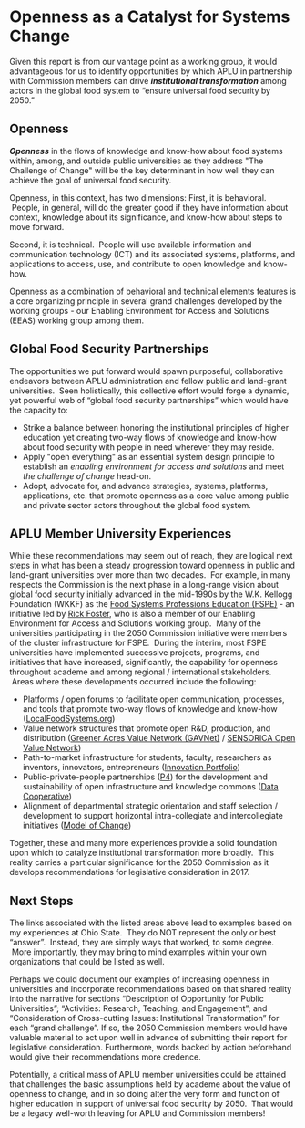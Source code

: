 # Openness as a Catalyst for Systems Change

Given this report is from our vantage point as a working group, it would advantageous for us to identify opportunities by which APLU in partnership with Commission members can drive **_institutional transformation_** among actors in the global food system to “ensure universal food security by 2050.”

## Openness
**_Openness_** in the flows of knowledge and know-how about food systems within, among, and outside public universities as they address "The Challenge of Change" will be the key determinant in how well they can achieve the goal of universal food security.

Openness, in this context, has two dimensions: First, it is behavioral.  People, in general, will do the greater good if they have information about context, knowledge about its significance, and know-how about steps to move forward.

Second, it is technical.  People will use available information and communication technology (ICT) and its associated systems, platforms, and applications to access, use, and contribute to open knowledge and know-how.

Openness as a combination of behavioral and technical elements features is a core organizing principle in several grand challenges developed by the working groups - our Enabling Environment for Access and Solutions (EEAS) working group among them.

## Global Food Security Partnerships

The opportunities we put forward would spawn purposeful, collaborative endeavors between APLU administration and fellow public and land-grant universities.  Seen holistically, this collective effort would forge a dynamic, yet powerful web of “global food security partnerships” which would have the capacity to:

* Strike a balance between honoring the institutional principles of higher education yet creating two-way flows of knowledge and know-how about food security with people in need wherever they may reside.
* Apply "open everything" as an essential system design principle to establish an _enabling environment for access and solutions_ and meet _the challenge of change_ head-on.
* Adopt, advocate for, and advance strategies, systems, platforms, applications, etc. that promote openness as a core value among public and private sector actors throughout the global food system.  

## APLU Member University Experiences

While these recommendations may seem out of reach, they are logical next steps in what has been a steady progression toward openness in public and land-grant universities over more than two decades.  For example, in many respects the Commission is the next phase in a long-range vision about global food security initially advanced in the mid-1990s by the W.K. Kellogg Foundation (WKKF) as the [Food Systems Professions Education (FSPE)](https://joe.org/joe/1996october/a1.php "FSPE") - an initiative led by [Rick Foster](http://msutoday.msu.edu/news/2010/foster-named-wk-kellogg-professor-at-michigan-state-university/ "Rick Foster"), who is also a member of our Enabling Environment for Access and Solutions working group.  Many of the universities participating in the 2050 Commission initiative were members of the cluster infrastructure for FSPE.  During the interim, most FSPE universities have implemented successive projects, programs, and initiatives that have increased, significantly, the capability for openness throughout academe and among regional / international stakeholders.  Areas where these developments occurred include the following:
* Platforms / open forums to facilitate open communication, processes, and tools that promote two-way flows of knowledge and know-how ([LocalFoodSystems.org](http://localfoodsystems.org "LFS"))
* Value network structures that promote open R&D, production, and distribution ([Greener Acres Value Network (GAVNet)](https://sites.google.com/a/greeneracres.us.com/greener-acres-value-network/home "GAVNet") / [SENSORICA Open Value Network](http://www.sensorica.co "Sensorica"))
* Path-to-market infrastructure for students, faculty, researchers as inventors, innovators, entrepreneurs ([Innovation Portfolio](http://innovation.iagri.org/home "Innovation Portfolio"))
* Public-private-people partnerships ([P4](http://www.sciencedirect.com/science/article/pii/S0264275112002156 "P4 Article")) for the development and sustainability of open infrastructure and knowledge commons ([Data Cooperative](http://ocj.com/2015/06/osu-working-on-new-data-cooperative/ "Data Coop"))
* Alignment of departmental strategic orientation and staff selection / development to support horizontal intra-collegiate and intercollegiate initiatives ([Model of Change](http://www.aplu.org/projects-and-initiatives/international-programs/knowledge-center-for-advancing-development-through-higher-education/knowledge-center-documents/iagri-a-model-of-change-presentation-file.pdf "Model of Change - iAGRI and APLU"))  

Together, these and many more experiences provide a solid foundation upon which to catalyze institutional transformation more broadly.  This reality carries a particular significance for the 2050 Commission as it develops recommendations for legislative consideration in 2017.  

## Next Steps  

The links associated with the listed areas above lead to examples based on my experiences at Ohio State.  They do NOT represent the only or best “answer”.  Instead, they are simply ways that worked, to some degree.  More importantly, they may bring to mind examples within your own organizations that could be listed as well.  

Perhaps we could document our examples of increasing openness in universities and incorporate recommendations based on that shared reality into the narrative for sections “Description of Opportunity for Public Universities”; “Activities: Research, Teaching, and Engagement”; and “Consideration of Cross-cutting Issues: Institutional Transformation” for each “grand challenge”.  If so, the 2050 Commission members would have valuable material to act upon well in advance of submitting their report for legislative consideration.  Furthermore, words backed by action beforehand would give their recommendations more credence.

Potentially, a critical mass of APLU member universities could be attained that challenges the basic assumptions held by academe about the value of openness to change, and in so doing alter the very form and function of higher education in support of universal food security by 2050.  That would be a legacy well-worth leaving for APLU and Commission members!

